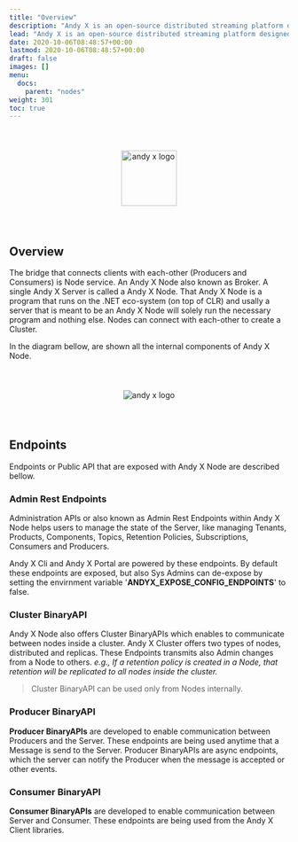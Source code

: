 ```yaml
---
title: "Overview"
description: "Andy X is an open-source distributed streaming platform designed to deliver the best performance possible for high-performance data pipelines, streaming analytics, streaming between microservices and data integrations."
lead: "Andy X is an open-source distributed streaming platform designed to deliver the best performance possible for high-performance data pipelines, streaming analytics, streaming between microservices and data integrations."
date: 2020-10-06T08:48:57+00:00
lastmod: 2020-10-06T08:48:57+00:00
draft: false
images: []
menu:
  docs:
    parent: "nodes"
weight: 301
toc: true
---
```


<center><img src="~/../../../../../images/T1.png" style="height:100px; margin-top: 40px; margin-bottom: 40px" alt="andy x logo" align="middle"></center>

## Overview
The bridge that connects clients with each-other (Producers and Consumers) is Node service. An Andy X Node also known as Broker. A single Andy X Server is called a Andy X Node. That Andy X Node is a program that runs on the .NET eco-system (on top of CLR) and usally a server that is meant to be an Andy X Node will solely run the necessary program and nothing else. Nodes can connect with each-other to create a Cluster.

In the diagram bellow, are shown all the internal components of Andy X Node.
<center><img src="~/../../../../../images/andyx-node-high.png" style="margin-top: 40px; margin-bottom: 40px" alt="andy x logo" align="middle"></center>

## Endpoints

Endpoints or Public API that are exposed with Andy X Node are described bellow.

### Admin Rest Endpoints

Administration APIs or also known as Admin Rest Endpoints within Andy X Node helps users to manage the state of the Server, like managing Tenants, Products, Components, Topics, Retention Policies, Subscriptions, Consumers and Producers. 

Andy X Cli and Andy X Portal are powered by these endpoints. By default these endpoints are exposed, but also Sys Admins can de-expose by setting the envirnment variable '**ANDYX_EXPOSE_CONFIG_ENDPOINTS**' to false.

### Cluster BinaryAPI

Andy X Node also offers Cluster BinaryAPIs which enables to communicate between nodes inside a cluster. Andy X Cluster offers two types of nodes, distributed and replicas. These Endpoints transmits also Admin changes from a Node to others. *e.g., If a retention policy is created in a Node, that retention will be replicated to all nodes inside the cluster.* 
> Cluster BinaryAPI can be used only from Nodes internally.

### Producer BinaryAPI

**Producer BinaryAPIs** are developed to enable communication between Producers and the Server. These endpoints are being used anytime that a Message is send to the Server. Producer BinaryAPIs are async endpoints, which the server can notify the Producer when the message is accepted or other events.

### Consumer BinaryAPI

**Consumer BinaryAPIs** are developed to enable communication between Server and Consumer. These endpoints are being used from the Andy X Client libraries.